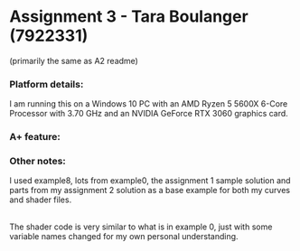 # Assignment 3 - Tara Boulanger (7922331)
(primarily the same as A2 readme)
### Platform details:
I am running this on a Windows 10 PC with an AMD Ryzen 5 5600X 6-Core  Processor with 3.70 GHz and an NVIDIA GeForce RTX 3060 graphics card.

### A+ feature:


### Other notes:
I used example8, lots from example0, the assignment 1 sample solution and parts from my assignment 2 solution as a base example for both my curves and shader files.

<br> The shader code is very similar to what is in example 0, just with some variable names changed for my own personal understanding.